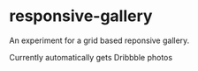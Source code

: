 # responsive-gallery
An experiment for a grid based reponsive gallery.

Currently automatically gets Dribbble photos
